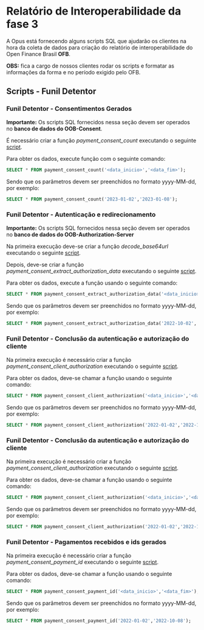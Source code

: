 # Relatório de Interoperabilidade da fase 3

A Opus está fornecendo alguns scripts SQL que ajudarão os clientes na hora da coleta
de dados para criação do relatório de interoperabilidade do
Open Finance Brasil **OFB**.

**OBS:** fica a cargo de nossos clientes
rodar os scripts e formatar as informações da forma e no período exigido pelo OFB.

## Scripts - Funil Detentor

### Funil Detentor - Consentimentos Gerados

**Importante:** Os scripts SQL fornecidos nessa seção devem ser
operados no **banco de dados do OOB-Consent**.

É necessário criar a função *payment_consent_count* executando o seguinte [script](attachments/payment_consent_function_count.sql).

Para obter os dados, execute função com o seguinte comando:

```sql
SELECT * FROM payment_consent_count('<data_inicio>','<data_fim>');
```

Sendo que os parâmetros devem ser preenchidos no formato yyyy-MM-dd, por exemplo:

```sql
SELECT * FROM payment_consent_count('2023-01-02','2023-01-08');
```

### Funil Detentor - Autenticação e redirecionamento

**Importante:** Os scripts SQL fornecidos nessa seção devem ser operados no
**banco de dados do OOB-Authorization-Server**

Na primeira execução deve-se criar a função *decode_base64url* executando o
seguinte [script](attachments/as_function_decode_base64url.sql).

Depois, deve-se criar a função *payment_consent_extract_authorization_data* executando
o seguinte [script](attachments/payment_consent_extract_authorization_data.sql).

Para obter os dados, execute a função usando o seguinte comando:

```sql
SELECT * FROM payment_consent_extract_authorization_data('<data_inicio>','<data_fim>');
```

Sendo que os parâmetros devem ser preenchidos no formato yyyy-MM-dd, por exemplo:

```sql
SELECT * FROM payment_consent_extract_authorization_data('2022-10-02','2022-10-08');
```

### Funil Detentor - Conclusão da autenticação e autorização do cliente

Na primeira execução é necessário criar a função *payment_consent_client_authorization*
executando o seguinte [script](attachments/payment_consent_client_authorization.sql).

Para obter os dados, deve-se chamar a função usando o seguinte comando:

```sql
SELECT * FROM payment_consent_client_authorization('<data_inicio>','<data_fim>');
```

Sendo que os parâmetros devem ser preenchidos no formato yyyy-MM-dd, por exemplo:

```sql
SELECT * FROM payment_consent_client_authorization('2022-01-02','2022-10-08');
```

### Funil Detentor - Conclusão da autenticação e autorização do cliente

Na primeira execução é necessário criar a função *payment_consent_client_authorization*
executando o seguinte [script](attachments/payment_consent_client_authorization.sql).

Para obter os dados, deve-se chamar a função usando o seguinte comando:

```sql
SELECT * FROM payment_consent_client_authorization('<data_inicio>','<data_fim>');
```

Sendo que os parâmetros devem ser preenchidos no formato yyyy-MM-dd, por exemplo:

```sql
SELECT * FROM payment_consent_client_authorization('2022-01-02','2022-10-08');
```

### Funil Detentor - Pagamentos recebidos e ids gerados

Na primeira execução é necessário criar a função *payment_consent_payment_id*
executando o seguinte [script](attachments/payment_consent_payment_id.sql).

Para obter os dados, deve-se chamar a função usando o seguinte comando:

```sql
SELECT * FROM payment_consent_payment_id('<data_inicio>','<data_fim>');
```

Sendo que os parâmetros devem ser preenchidos no formato yyyy-MM-dd, por exemplo:

```sql
SELECT * FROM payment_consent_payment_id('2022-01-02','2022-10-08');
```